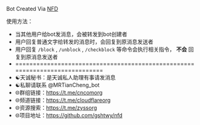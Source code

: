 Bot Created Via [NFD](https://github.com/gshtwy/nfd)

使用方法：

- 当其他用户给bot发消息，会被转发到bot创建者
- 用户回复普通文字给转发的消息时，会回复到原消息发送者
- 用户回复 `/block` ,  `/unblock` ,  `/checkblock` 等命令会执行相关指令， **不会** 回复到原消息发送者
- ============================================================================
- ☯️天诚秘书：是天诚私人助理有事请发消息 
- ☯️私聊请联系 @MRTianCheng_bot
- 🌐群组链接：https://t.me/cncomorg
- 🌐频道链接：https://t.me/cloudflareorg
- 🌐资源搜索：https://t.me/zyssorg
- 🌐项目地址：https://github.com/gshtwy/nfd
